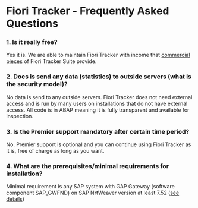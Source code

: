 # Fiori Tracker - Frequently Asked Questions

### 1. Is it really free?

Yes it is. We are able to maintain Fiori Tracker with income that [commercial pieces](https://help.fioritracker.app/2020FPS01) of Fiori Tracker Suite provide.

### 2. Does is send any data (statistics) to outside servers (what is the security model)?

No data is send to any outside servers. Fiori Tracker does not need external access and is run by many users on installations that do not have external access.  All code is in ABAP meaning it is fully transparent and available for inspection.

### 3. Is the Premier support mandatory after certain time period?

No. Premier support is optional and you can continue using Fiori Tracker as it is, free of charge as long as you want.

### 4. What are the prerequisites/minimal requirements for installation?

Minimal requirement is any SAP system with GAP Gateway (software component SAP_GWFND) on SAP NrtWeaver version at least 7.52 ([see details](inst/min.md))


